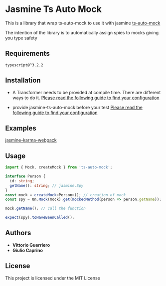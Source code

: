 # Jasmine Ts Auto Mock

This is a library that wrap ts-auto-mock to use it with jasmine
[ts-auto-mock](https://github.com/uittorio/ts-auto-mock)

The intention of the library is to automatically assign spies to mocks giving you type safety

## Requirements
`
typescript@^3.2.2
`

## Installation

- A Transformer needs to be provided at compile time. There are different ways to do it.
[Please read the following guide to find your configuration](https://github.com/uittorio/ts-auto-mock/blob/master/docs/TRANSFORMER.md)

- provide jasmine-ts-auto-mock before your test
[Please read the following guide to find your configuration](docs/CONFIG.md)

## Examples
[jasmine-karma-webpack](examples/karma-webpack)

## Usage
```ts
import { Mock, createMock } from 'ts-auto-mock';

interface Person {
  id: string;
  getName(): string; // jasmine.Spy  
}
const mock = createMock<Person>(); // creation of mock
const spy = On.Mock(mock).get(mockedMethod(person => person.getName)); // get the SPY

mock.getName(); // call the function

expect(spy).toHaveBeenCalled();

```

## Authors

* **Vittorio Guerriero**
* **Giulio Caprino** 

## License

This project is licensed under the MIT License
